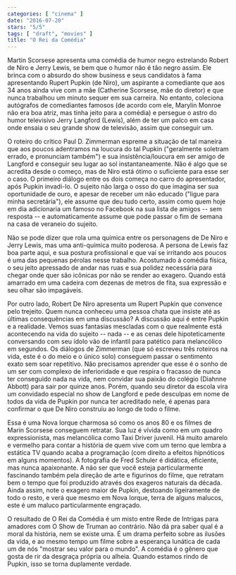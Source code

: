 ```yaml
---
categories: [ "cinema" ]
date: "2016-07-20"
stars: "5/5"
tags: [ "draft", "movies" ]
title: "O Rei da Comédia"
---
```

Martin Scorsese apresenta uma comédia de humor negro estrelando
Robert de Niro e Jerry Lewis, se bem que o humor não é tão negro
assim. Ele brinca com o absurdo do show business e seus candidatos à
fama apresentando Rupert Pupkin (de Niro), um aspirante a comediante que
aos 34 anos ainda vive com a mãe (Catherine Scorsese, mãe do diretor)
e que nunca trabalhou um minuto sequer em sua carreira. No entanto,
coleciona autógrafos de comediantes famosos (de acordo com ele, Marylin
Monroe não era boa atriz, mas tinha jeito para a comédia) e persegue o
astro do humor televisivo Jerry Langford (Lewis), além de ter um palco em
casa onde ensaia o seu grande show de televisão, assim que conseguir um.

O roteiro do crítico Paul D. Zimmerman espreme a situação de tal
maneira que aos poucos adentramos na loucura do tal Pupkin ("geralmente
soletram errado, e pronunciam também") e sua insistência/loucura em ser
amigo de Langford e conseguir seu lugar ao sol instantaneamente. Não
é algo que se acredita desde o começo, mas de Niro está ótimo
o suficiente para esse ser o caso. O primeiro diálogo entre os dois
começa no carro do apresentador, após Pupkin invadi-lo. O sujeito não
larga o osso do que imagina ser sua oportunidade de ouro, e apesar de
receber um não educado ("ligue para minha secretária"), ele assume
que deu tudo certo, assim como quem hoje em dia adicionaria um famoso
no Facebook na sua lista de amigos -- sem resposta -- e automaticamente
assume que pode passar o fim de semana na casa de veraneio do sujeito.

Não se pode dizer que rola uma química entre os personagens de De Niro
e Jerry Lewis, mas uma anti-química muito poderosa. A persona de Lewis
faz boa parte aqui, e sua postura profissional e que vai se irritando
aos poucos é uma das pequenas pérolas nesse trabalho. Acostumado à
comédia física, o seu jeito apressado de andar nas ruas e sua polidez
necessária para chegar onde quer são icônicas por não se render ao
exagero. Quando está amarrado em uma cadeira com dezenas de metros de
fita, sua expressão e seu olhar são impagáveis.

Por outro lado, Robert De Niro apresenta um Rupert Pupkin que convence
pelo trejeito. Quem nunca conheceu uma pessoa chata que insiste até
as últimas consequências em uma discussão? A discussão aqui é
entre Pupkin e a realidade. Vemos suas fantasias mescladas com o que
realmente está acontecendo na vida do sujeito -- nada -- e as cenas
dele hipoteticamente conversando com seu ídolo vão de infantil para
patético para melancólico em segundos. Os diálogos de Zimmerman (que
só escreveu três roteiros na vida, este é o do meio e o único solo)
conseguem passar o sentimento exato sem soar repetitivo. Não precisamos
aprender que esse é o sonho de um ser com complexo de inferioridade
e que respira o fracasso de nunca ter conseguido nada na vida, nem
convidar sua paixão do colégio (Diahnne Abbott) para sair por quinze
anos. Porém, quando seu diretor da escola vira um convidado especial
no show de Langford e pede desculpas em nome de todos da vida de Pupkin
por nunca ter acreditado nele, é apenas para confirmar o que De Niro
construiu ao longo de todo o filme.

Essa é uma Nova Iorque charmosa só como os anos 80 e os filmes de
Marin Scorsese conseguem retratar. Sua luz é vívida como em um quadro
expressionista, mas melancólica como Taxi Driver juvenil. Há muito
amarelo e vermelho para contar a história de quem vive com um terno
que lembra a estática TV quando acaba a programação (com direito a
efeitos hipnóticos em alguns momentos). A fotografia de Fred Schuler é
didática, eficiente, mas nunca apaixonante. A não ser que você esteja
particularmente fascinando também pela direção de arte e figurinos do
filme, que retratam bem o tempo que foi produzido através dos exageros
naturais da década. Ainda assim, note o exagero maior de Pupkin,
destoando ligeiramente de todo o resto, e verá que mesmo em Nova Iorque,
terra de alguns malucos, este é um maluco particularmente engraçado.

O resultado de O Rei da Comédia é um misto entre Rede de Intrigas para
amadores com O Show de Truman ao contrário. Não dá pra saber qual é
a moral da história, nem se existe uma. É um drama perfeito sobre as
ilusões da vida, e ao mesmo tempo um filme sobre a esperança lunática
de cada um de nós "mostrar seu valor para o mundo". A comédia é o
gênero que gosta de rir da desgraça própria ou alheia. Quando estamos
rindo de Pupkin, isso se torna duplamente verdade.
